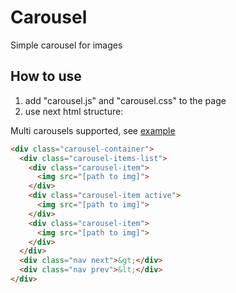 # Carousel

Simple carousel for images

## How to use

1. add "carousel.js" and "carousel.css" to the page
2. use next html structure:

Multi carousels supported, see [example](https://dosandk.github.io/carousel/)

```html
<div class="carousel-container">
  <div class="carousel-items-list">
    <div class="carousel-item">
      <img src="[path to img]">
    </div>
    <div class="carousel-item active">
      <img src="[path to img]">
    </div>
    <div class="carousel-item">
      <img src="[path to img]">
    </div>
  </div>
  <div class="nav next">&gt;</div>
  <div class="nav prev">&lt;</div>
</div>
```

